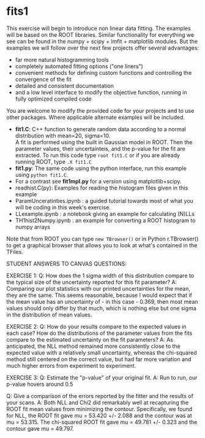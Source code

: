 # fits1

This exercise will begin to introduce non linear data fitting.  The examples will be based on the ROOT libraries.  Similar functionality for everything we see can be found in the numpy + scipy + lmfit + matplotlib modules. But the examples we will follow over the next few projects offer several advantages:
* far more natural histogramming tools
* completely automated fitting options ("one liners")
* convenient methods for defining custom functions and controlling the convergence of the fit
* detailed and consistent documentation
* and a low level interface to modify the objective function, running in fully optimized compiled code

You are welcome to modify the provided code for your projects and to use other packages.  Where applicable alternate examples will be included. 

* **fit1.C**: C++ function to generate random data according to a normal distribution with mean=20, sigma=10. <br> A fit is performed using the built in Gaussian model in ROOT.  Then the parameter values, their uncertainteis, and the p-value for the fit are extracted.  To run this code type ```root fit1.C``` or if you are already running ROOT, type ```.X fit1.C```  
* **fit1.py**: The same code using the python interface, run this example using ```python fit1.C```.
* For a contrast see **fit1mpl.py** for a version using matplotlib+scipy.  
* readhist.C(py):  Examples for reading the histogram files given in this example 
* ParamUnceratinties.ipynb : a guided tutorial towards most of what you will be coding in this week's exercise.
* LLexample.ipynb : a notebook giving an example for calculating (N)LLs
* TH1hist2Numpy.ipynb : an example for converting a ROOT histogram to numpy arrays

Note that from ROOT you can type ```new TBrowser()``` or in Python r.TBrowser() to get a graphical browser that allows you to look at what's contained in the TFiles.



STUDENT ANSWERS TO CANVAS QUESTIONS:

EXERCISE 1:
Q: How does the 1 sigma width of this distribution compare to the typical size of the uncertainty reported for this fit parameter?
A: Comparing our plot statistics with our printed uncertainties for the mean, they are the same. This seems reasonable, because I would expect that if the mean value has an uncertainty of - in this case - 0.369, then most mean values should only differ by that much, which is nothing else but one sigma in the distribution of mean values.

EXERCISE 2:
Q: How do your results compare to the expected values in each case? How do the distributions of the parameter values from the fits compare to the estimated uncertainty on the fit parameters?
A: As anticipated, the NLL method remained more consistently close to the expected value with a relatively small uncertainty, whereas the chi-squared method still centered on the correct value, but had far more variation and much higher errors from experiment to experiment.

EXERCISE 3:
Q: Estimate the "p-value" of your original fit.
A: Run to run, our p-value hovers around 0.5

Q: Give a comparison of the errors reported by the fitter and the results of your scans.
A: Both NLL and Chi2 did remarkably well at recapturing the ROOT fit mean values from minimizing the contour. Specifically, we found for NLL, the ROOT fit gave mu = 53.420 +/- 2.088 and the contour was at mu = 53.315. The chi-squared ROOT fit gave mu = 49.781 +/- 0.323 and the contour gave mu = 49.797.



